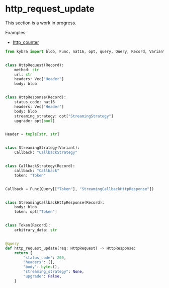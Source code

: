 # http_request_update

This section is a work in progress.

Examples:

-   [http_counter](https://github.com/demergent-labs/kybra/tree/main/examples/motoko_examples/http_counter)

```python
from kybra import blob, Func, nat16, opt, query, Query, Record, Variant, Vec


class HttpRequest(Record):
    method: str
    url: str
    headers: Vec["Header"]
    body: blob


class HttpResponse(Record):
    status_code: nat16
    headers: Vec["Header"]
    body: blob
    streaming_strategy: opt["StreamingStrategy"]
    upgrade: opt[bool]


Header = tuple[str, str]


class StreamingStrategy(Variant):
    Callback: "CallbackStrategy"


class CallbackStrategy(Record):
    callback: "Callback"
    token: "Token"


Callback = Func(Query[["Token"], "StreamingCallbackHttpResponse"])


class StreamingCallbackHttpResponse(Record):
    body: blob
    token: opt["Token"]


class Token(Record):
    arbitrary_data: str


@query
def http_request_update(req: HttpRequest) -> HttpResponse:
    return {
        "status_code": 200,
        "headers": [],
        "body": bytes(),
        "streaming_strategy": None,
        "upgrade": False,
    }
```
